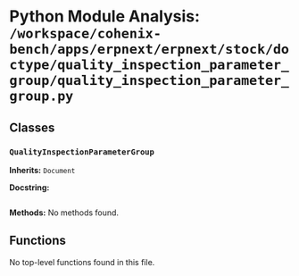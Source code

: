 # Python Module Analysis: `/workspace/cohenix-bench/apps/erpnext/erpnext/stock/doctype/quality_inspection_parameter_group/quality_inspection_parameter_group.py`

## Classes

### `QualityInspectionParameterGroup`
**Inherits:** `Document`


**Docstring:**
```

```

**Methods:**
No methods found.




## Functions

No top-level functions found in this file.

